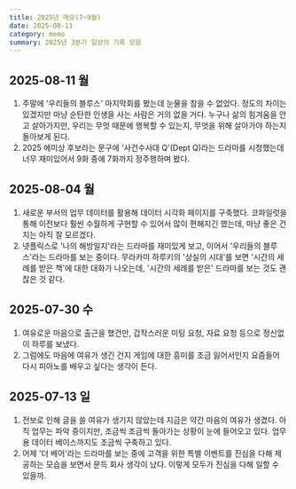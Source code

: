 ```yaml
---
title: 2025년 메모(7~9월)
date: 2025-08-11
category: memo
summary: 2025년 3분기 일상의 기록 모음
---
```


## 2025-08-11 월

1. 주말에 '우리들의 블루스' 마지막회를 봤는데 눈물을 참을 수 없었다. 정도의 차이는 있겠지만 마냥 순탄한 인생을 사는 사람은 거의 없을 거다. 누구나 삶의 힘겨움을 안고 살아가지만, 우리는 무엇 때문에 행복할 수 있는지, 무엇을 위해 살아가야 하는지 돌아보게 된다.
2. 2025 에미상 후보라는 문구에 '사건수사대 Q'(Dept Q)라는 드라마를 시청했는데 너무 재미있어서 9화 중에 7화까지 정주행하며 봤다.

## 2025-08-04 월

1. 새로운 부서의 업무 데이터를 활용해 데이터 시각화 페이지를 구축했다. 코파일럿을 통해 이전보다 훨씬 수월하게 구현할 수 있어서 많이 편해지긴 했는데, 마냥 좋은 건지는 아직 잘 모르겠다.
2. 넷플릭스로 '나의 해방일지'라는 드라마를 재미있게 보고, 이어서 '우리들의 블루스'라는 드라마를 보는 중이다. 무라카미 하루키의 '상실의 시대'를 보면 '시간의 세례를 받은 책'에 대한 대화가 나오는데, '시간의 세례를 받은' 드라마를 보는 것도 괜찮은 것 같다. 

## 2025-07-30 수

1. 여유로운 마음으로 출근을 했건만, 갑작스러운 미팅 요청, 자료 요청 등으로 정신없이 하루를 보냈다.
2. 그럼에도 마음에 여유가 생긴 건지 게임에 대한 흥미를 조금 잃어서인지 요즘들어 다시 피아노를 배우고 싶다는 생각이 든다.

## 2025-07-13 일

1. 전보로 인해 글을 쓸 여유가 생기지 않았는데 지금은 약간 마음의 여유가 생겼다. 아직 업무는 파악 중이지만, 조금씩 조금씩 돌아가는 상황이 눈에 들어오고 있다. 업무용 데이터 베이스까지도 조금씩 구축하고 있다.
2. 어제 '더 베어'라는 드라마를 보는 중에 고객을 위한 특별 이벤트를 진심을 다해 제공하는 모습을 보면서 문득 회사 생각이 났다. 이렇게 모두가 진심을 다해 일할 수 있을까.
